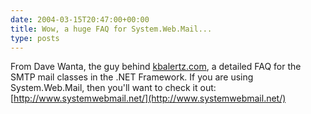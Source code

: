 ```yaml
---
date: 2004-03-15T20:47:00+00:00
title: Wow, a huge FAQ for System.Web.Mail...
type: posts
---
```

From Dave Wanta, the guy behind [kbalertz.com](http://www.kbalertz.com/), a detailed FAQ for the SMTP mail classes in the .NET Framework. If you are using System.Web.Mail, then you'll want to check it out: [http://www.systemwebmail.net/](http://www.systemwebmail.net/)
